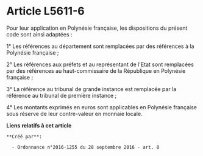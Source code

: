 # Article L5611-6

Pour leur application en Polynésie française, les dispositions du présent code sont ainsi adaptées : 

1° Les références au département sont remplacées par des références à la Polynésie française ; 

2° Les références aux préfets et au représentant de l'Etat sont remplacées par des références au haut-commissaire de la
République en Polynésie française ; 

3° La référence au tribunal de grande instance est remplacée par la référence au tribunal de première instance ; 

4° Les montants exprimés en euros sont applicables en Polynésie française sous réserve de leur contre-valeur en monnaie
locale.

**Liens relatifs à cet article**

	**Créé par**:

	  - Ordonnance n°2016-1255 du 28 septembre 2016 - art. 8
